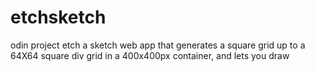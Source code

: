 # etchsketch

odin project etch a sketch web app that generates a square grid up to a 64X64 square div grid in a 400x400px container, and lets you draw 
